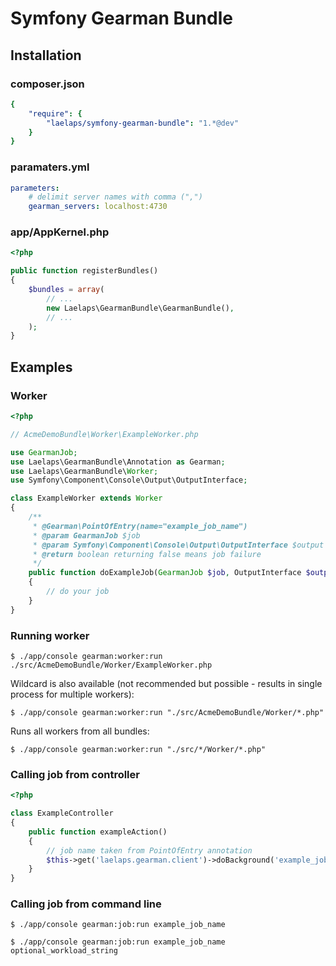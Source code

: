 # Symfony Gearman Bundle

## Installation

### composer.json

``` yaml
{
    "require": {
        "laelaps/symfony-gearman-bundle": "1.*@dev"
    }
}
```

### paramaters.yml

``` yaml
parameters:
    # delimit server names with comma (",")
    gearman_servers: localhost:4730
```

### app/AppKernel.php

``` php
<?php

public function registerBundles()
{
    $bundles = array(
        // ...
        new Laelaps\GearmanBundle\GearmanBundle(),
        // ...
    );
}
```

## Examples

### Worker

``` php
<?php

// AcmeDemoBundle\Worker\ExampleWorker.php

use GearmanJob;
use Laelaps\GearmanBundle\Annotation as Gearman;
use Laelaps\GearmanBundle\Worker;
use Symfony\Component\Console\Output\OutputInterface;

class ExampleWorker extends Worker
{
    /**
     * @Gearman\PointOfEntry(name="example_job_name")
     * @param GearmanJob $job
     * @param Symfony\Component\Console\Output\OutputInterface $output
     * @return boolean returning false means job failure
     */
    public function doExampleJob(GearmanJob $job, OutputInterface $output)
    {
        // do your job
    }
}
```

### Running worker

```
$ ./app/console gearman:worker:run ./src/AcmeDemoBundle/Worker/ExampleWorker.php
```

Wildcard is also available (not recommended but possible - results in single process for multiple workers):

```
$ ./app/console gearman:worker:run "./src/AcmeDemoBundle/Worker/*.php"
```

Runs all workers from all bundles:

```
$ ./app/console gearman:worker:run "./src/*/Worker/*.php"
```

### Calling job from controller

``` php
<?php

class ExampleController
{
    public function exampleAction()
    {
        // job name taken from PointOfEntry annotation
        $this->get('laelaps.gearman.client')->doBackground('example_job_name', $optionalWorkload = '');
    }
}
```

### Calling job from command line

```
$ ./app/console gearman:job:run example_job_name
```

```
$ ./app/console gearman:job:run example_job_name optional_workload_string
```
